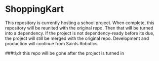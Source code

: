 # ShoppingKart

This repository is currently hosting a school project.
When complete, this repository will be reunited with the original repo.
Then that will be turned into a dependency.
If the project is not dependency-ready before its due, the project will still be merged with the original repo.
Development and production will continue from Saints Robotics.

###tl;dr this repo will be gone after the project is turned in
